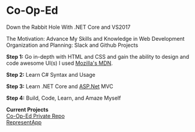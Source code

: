 # Co-Op-Ed
Down the Rabbit Hole With .NET Core and VS2017

The Motivation: Advance My Skills and Knowledge in Web Development
Organization and Planning: Slack and Github Projects

**Step 1:** Go in-depth with HTML and CSS and gain the ability to design and code awesome UI(s)
I used [Mozilla's MDN](https://developer.mozilla.org/en-US/).
 
**Step 2:** Learn C# Syntax and Usage

**Step 3:** Learn .NET Core and [ASP.Net](https://github.com/aspnet/home) MVC

**Step 4:** Build, Code, Learn, and Amaze Myself

**Current Projects**  
[Co-Op-Ed Private Repo](https://github.com/PCPrincess/co-op-ed_onHold)  
[RepresentApp](https://github.com/PCPrincess/RepresentativeApp)


